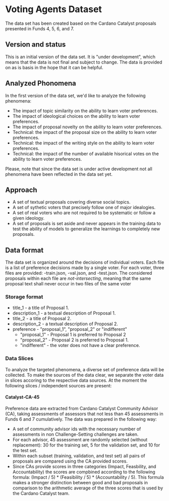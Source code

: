 # Voting Agents Dataset
The data set has been created based on the Cardano Catalyst proposals presented in Funds 4, 5, 6, and 7.

## Version and status
This is an initial version of the data set. It is "under development", which means that the data is not final and subject to change.
The data is provided on as is basis in the hope that it can be helpful.

## Analyzed Phonomena
In the first version of the data set, we'd like to analyze the following phenomena:
- The impact of topic similarity on the ability to learn voter preferences.
- The impact of ideological choices on the ability to learn voter preferences.
- The impact of proposal novelty on the ability to learn voter preferences.
- Technical: the impact of the proposal size on the ability to learn voter preferences.
- Technical: the impact of the writing style on the ability to learn voter preferences.
- Technical: the impact of the number of available hisorical votes on the ability to learn voter preferences.

Please, note that since the data set is under active development not all phenomena have been reflected in the data set yet.

## Approach
- A set of textual proposals covering diverse social topics.
- A set of sythetic voters that precisely follow one of major idealogies.
- A set of real voters who are not required to be systematic or follow a given ideology.
- A set of proposals is set aside and never appears in the training data to test the ability of models to generalize the learnings to completely new proposals.

## Data format
The data set is organized around the decisions of individual voters. Each file is a list of preference decisions made by a single voter.
For each voter, three files are provided: <voter>-train.json, <voter>-val.json, and <voter>-test.json.
The considered proposals within each file are *not-intersecting*, meaning that the same proposal text shall never occur in two files of the same voter

### Storage format
- title_1 - a title of Proposal 1.
- description_1 - a textual description of Proposal 1.
- title_2 - a title of Proposal 2.
- description_2 - a textual description of Proposal 2.
- preference - "proposal_1", "proposal_2" or "indifferent"
  - "proposal_1" - Proposal 1 is preferred to Proposal 2
  - "proposal_2" - Proposal 2 is preferred to Proposal 1.
  - "indifferent" - the voter does not have a clear preference.

### Data Slices
To analyze the targeted phenomena, a diverse set of preference data will be collected. To make the sources of the data clear, we separate the voter data in slices accoring to the respective data sources. At the moment the following slices / independent sources are present:

#### Catalyst-CA-45

Preference data are extracted from Cardano Catalyst Community Advisor (CA), taking assessments of assessors that not less than 45 assessments in Funds 6 and 7 cumulatively. The data was prepared in the following way:
- A set of community advisor ids with the necessary number of assessments in non Challenge-Setting challenges are taken.
- For each advisor, 45 assessment are randomly selected (without replacement): 30 for the training set, 5 for the validation set, and 10 for the test set.
- Within each subset (training, validation, and test set) all pairs of proposals are compared using the CA provided scores.
- Since CAs provide scores in three categories (Impact, Feasbility, and Accountability) the scores are compbined according to the following formula: (Impact / 5) * (Feasibility / 5) * (Accountability / 5). This formula makes a stronger distinction between good and bad proposals in comparison to the arithmetic average of the three scores that is used by the Cardano Catalyst team.
